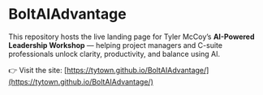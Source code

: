 # BoltAIAdvantage

This repository hosts the live landing page for Tyler McCoy’s **AI-Powered Leadership Workshop** — helping project managers and C-suite professionals unlock clarity, productivity, and balance using AI.

👉 Visit the site: [https://tytown.github.io/BoltAIAdvantage/](https://tytown.github.io/BoltAIAdvantage/)
